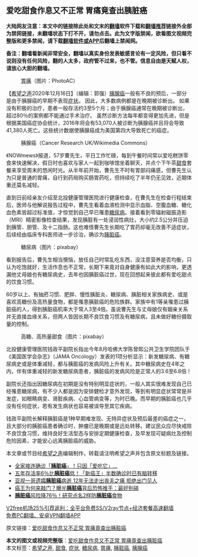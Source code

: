  <h2>爱吃甜食作息又不正常 胃痛竟查出胰脏癌</h2> <p class="notice"><b>大陆网友注意：本文中的链接除此处和文末的<a href="https://github.com/bannedbook/fanqiang" >翻墙</a>软件下载和<a href="https://github.com/killgcd/justmysocks/blob/master/README.md">翻墙推荐</a>链接外全部为禁网链接，未翻墙状态下打不开，请勿点击。此为文字版禁闻，欲看图文视频完整版和更多禁闻，请下载<a href="https://github.com/bannedbook/fanqiang">翻墙软件或APP</a>后翻墙上禁闻网。</p><p>备注：翻墙看新闻非常安全，翻墙以真实身份发表敏感言论有一定风险，但只看不说则没有任何风险，翻的人太多，政府管不过来，也不管。信息自由是天赋人权，请放心大胆的翻墙。</b></p>  <div class="entry"> <figure><figcaption><a href="https://www.bannedbook.org/bnews/tag/%E8%83%83%E7%97%9B/" class="st_tag internal_tag" rel="tag" title="标签 胃痛 下的日志">胃痛</a>（图片：PhotoAC）</figcaption></figure> <p>【<span class='wp_keywordlink_affiliate'><a href="https://www.soundofhope.org" title="希望之声" target="_blank">希望之声</a></span>2020年12月16日】（编辑：郭强）<a href="https://www.bannedbook.org/bnews/tag/%e8%83%b0%e8%85%ba%e7%99%8c/" class="st_tag internal_tag" rel="tag" title="标签 胰腺癌 下的日志">胰腺癌</a>一般有不良的预后，一部分是由于胰腺癌的早期不表现<a href="https://www.bannedbook.org/bnews/tag/%E7%97%87%E7%8A%B6/" class="st_tag internal_tag" rel="tag" title="标签 症状 下的日志">症状</a>。 因此，大多数病例都是在晚期被诊断出。 如果没有积极的治疗，患者一般存活约3至5个月；由于胰腺癌通常在晚期被诊断出，超过80％的案例都不能通过手术治疗。 虽然诊断方法每年都变得更加先进，但是根据美国癌症协会统计，2016年将会有53,070人被诊断为胰腺癌并且将会导致41,380人死亡。这些统计数据使胰腺癌成为美国第四大导致死亡的癌症。</p> <figure><figcaption>胰腺癌（Cancer Research UK/Wikimedia Commons）</figcaption></figure> <p>《NOWmews》报道，57岁曹先生，平日工作忙碌，每到午餐时间常以爱吃糕饼零食来快速解决，假日时也喜欢与家人一起到咖啡馆坐着聊天，并点个下午茶<a href="https://www.bannedbook.org/bnews/tag/%E7%94%9C%E9%A3%9F/" class="st_tag internal_tag" rel="tag" title="标签 甜食 下的日志">甜食</a>套餐来享受周末的悠闲时光。从半年前开始，曹先生不时有胃部闷痛感，但曹先生认为只是普通的胃痛，自行到药局购买肠胃药吃，但持续吃了半年仍无见效，近期体重还莫名减轻。</p>  <p>直到日前经亲友介绍至北投健康管理医院进行健康检查，在曹先生在检查行程结束后，医师与他解说报告过程中，曹先生看着血液检测中显示血脂、空腹血糖、糖化血色素皆超过标准值，才惊觉到自己早已罹患<a href="https://www.bannedbook.org/bnews/tag/%e7%b3%96%e5%b0%bf%e7%97%85/" class="st_tag internal_tag" rel="tag" title="标签 糖尿病 下的日志">糖尿病</a>。接着看到零辐射磁振造影（MRI）精密影像检查结果，发现胰脏有一处浸润性病灶，大小约2.5公分并压迫到胰管、胆管、及十二指肠。这也难怪曹先生长期吃了胃药却毫无改善不适症状，后续经由临床专科医师进一步诊治，确诊为<a href="https://www.bannedbook.org/bnews/tag/%E8%83%B0%E8%84%8F%E7%99%8C/" class="st_tag internal_tag" rel="tag" title="标签 胰脏癌 下的日志">胰脏癌</a>。</p> <figure><figcaption>糖尿病（图片：pixabay）</figcaption></figure> <p>看到报告后，曹先生相当懊恼，放任自己时常乱吃东西，没注意营养是否均衡，只认为吃饱就好，生活作息也不正常，长期下来竟对自身健康有如此大的影响，更透漏他丈母娘也有糖尿病史，去年也因胰脏癌过世，现在回想起来彼此都有爱吃甜点的饮食习惯。</p>  <p>60岁以上、有抽菸习惯、肥胖、慢性胰脏炎、糖尿病、胰脏相关家族病史、或是喜欢高糖份及高热量食物，都是罹患胰脏癌的危险族群。家族中有1等亲罹患过胰脏癌的人，得到胰脏癌机率大于常人3至4倍。虽说曹先生与丈母娘仅有姻亲关系并无直接血缘关系，但两人皆因长期不良饮食习惯及有糖尿病，且未做好糖份摄取量的控制。</p> <figure><figcaption>高糖、高热量甜食（图片：pixabay）</figcaption></figure> <p>北投健康管理医院钱政平副院长指出今年8月哈佛大学陈曾熙公共卫生学院团队于《美国医学会杂志》（JAMA Oncology）发表的1项分析显示：新发糖尿病、有糖尿病史或是体重减轻，都与胰脏癌的发病风险上升有关。其中糖尿病史在4年之内，伴有体重减轻的新发糖尿病患者，胰脏癌的发病风险是正常人的3.6至6.8倍！</p>  <p>副院长还指出因糖尿病在初期是没有特别明显症状的，一般人其实很难发现自己已经罹患糖尿病，有不少人都是因为安排健检才意外发现，等到有明显症状常常是并发症，如眼睛病变、肾脏疾病、心血管病变等，为时已晚。而早期的胰脏癌也几乎没有任何症状，若有发生病状也容易被误导至其它疾病。</p> <p>钱政平副院长解释胰脏癌是1种早期难发现、无特异症状及预后最差的癌症之一，且大部分的胰脏癌患者确诊时，肿瘤已是晚期或是远处转移。建议民众应尽快戒除不良饮食习惯，维持良好生活型态与安排定期健康检查，及早发现可疑病灶及控制危险因素，才能安心远离胰脏癌的威胁。</p>  <p>本文章或节目经<a href="https://www.bannedbook.org/bnews/tag/%e5%b8%8c%e6%9c%9b%e4%b9%8b%e5%a3%b0/" class="st_tag internal_tag" rel="tag" title="标签 希望之声 下的日志">希望之声</a>编辑制作，转载请注明希望之声并包含原文标题及链接。</p> <ul class='op-related-articles' title='相关阅读'> <li><a href='https://www.bannedbook.org/bnews/comments/20201204/1442044.html' target='_blank'>全家接连确诊「<b>胰脏癌</b>」！只因「爱吃它」...</a></li> <li><a href='https://www.bannedbook.org/bnews/health/20201101/1423797.html' target='_blank'>五年存活率6％比<b>胰脏癌</b>低！「新癌王」半数确诊时已有脑转移</a></li> <li><a href='https://www.bannedbook.org/bnews/yule/20201004/1407692.html' target='_blank'>亚视一哥遗孀<b>胰脏癌</b>病逝 12年无法走出丧夫之痛 拒绝出门见人</a></li> <li><a href='https://www.bannedbook.org/bnews/comments/20200910/1394056.html' target='_blank'>癌王为何来敲门？曝光<b>胰脏癌</b>背后恐怖推手：最好别碰</a></li> <li><a href='https://www.bannedbook.org/bnews/health/20200906/1391793.html' target='_blank'><b>胰脏癌</b>风险降76％！研究点名2样防<b>胰脏癌</b>食物</a></li> </ul> <p class="texttj"> <a href="https://www.bannedbook.org/forum23/topic22702.html" target="_blank">V2free机场25%引荐返利：全平台免费SS/V2ray节点+经济套餐高速翻墙</a><br/> <a href="https://github.com/bannedbook/fanqiang/wiki/%E7%A6%81%E9%97%BB%E7%BD%91%E5%AE%89%E5%8D%93%E7%BF%BB%E5%A2%99%E6%96%B0%E9%97%BBAPP" target="_blank">免费PC翻墙、安卓VPN翻墙APP</a></p><p>原文链接：<a class="src_link"  href="https://www.soundofhope.org/post/445579" target="_blank">爱吃甜食作息又不正常 胃痛竟查出胰脏癌</a></p><a name='sharetosocial'></a>       <div><b>本文的图文或视频完整版</b>：<a href='https://www.bannedbook.org/bnews/comments/20201216/1449053.html'>爱吃甜食作息又不正常 胃痛竟查出胰脏癌</a></div>  </div><!--END ENTRY--> <div class="postfooter"> <div>本文标签：<a href="https://www.bannedbook.org/bnews/tag/%e5%b8%8c%e6%9c%9b%e4%b9%8b%e5%a3%b0/" rel="tag">希望之声</a>, <a href="https://www.bannedbook.org/bnews/tag/%E7%94%9C%E9%A3%9F/" rel="tag">甜食</a>, <a href="https://www.bannedbook.org/bnews/tag/%E7%97%87%E7%8A%B6/" rel="tag">症状</a>, <a href="https://www.bannedbook.org/bnews/tag/%e7%b3%96%e5%b0%bf%e7%97%85/" rel="tag">糖尿病</a>, <a href="https://www.bannedbook.org/bnews/tag/%E8%83%83%E7%97%9B/" rel="tag">胃痛</a>, <a href="https://www.bannedbook.org/bnews/tag/%E8%83%B0%E8%84%8F%E7%99%8C/" rel="tag">胰脏癌</a>, <a href="https://www.bannedbook.org/bnews/tag/%e8%83%b0%e8%85%ba%e7%99%8c/" rel="tag">胰腺癌</a></div>  </div><!--END POSTFOOTER--> 